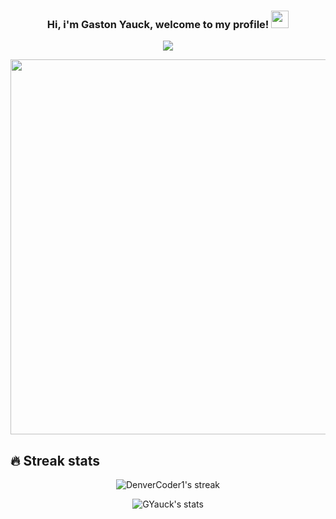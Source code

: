 <h3 align="center">
  Hi, i'm Gaston Yauck, welcome to my profile!
  <img src="https://media.giphy.com/media/hvRJCLFzcasrR4ia7z/giphy.gif" width="28">
</h3>

<!-- Typing SVG by DenverCoder1 - https://github.com/DenverCoder1/readme-typing-svg -->
<p align="center">
  <img src="https://readme-typing-svg.demolab.com/?lines=Full-Stack%20web%20developer;Always%20learning%20new%20things&font=Fira%20Code&center=true&width=440&height=45&color=5FF71AFF&vCenter=true&size=22&pause=1000"></a>
</p>

<img src="https://gist.githubusercontent.com/MedRedha/fd8e2481bde2610c96b9aafde543879c/raw/88624e8d31c4295973dcb7c900dacf0edc0a6d99/coding.gif" width="3000" height="600">



## 🔥 Streak stats

<!-- GitHub Readme Streak Stats - https://github.com/DenverCoder1/github-readme-streak-stats -->
<p align="center">
    <img title="🔥 Get streak stats for your profile at git.io/streak-stats" alt="DenverCoder1's streak" src="https://streak-stats.demolab.com/?user=GYauck&theme=dark&hide_border=false"/>
</p>
<p align="center">
    <img title="🔥 Get streak stats for your profile at git.io/streak-stats" alt="GYauck's stats" src="https://github-readme-stats.vercel.app/api?username=GYauck&show_icons=true&theme=radical"/>
</p>



